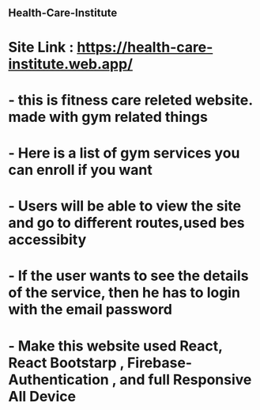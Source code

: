 ## Health-Care-Institute

# Site Link : https://health-care-institute.web.app/

# - this is fitness care releted website. made with gym related things

# - Here is a list of gym services you can enroll if you want

# - Users will be able to view the site and go to different routes,used bes accessibity

# - If the user wants to see the details of the service, then he has to login with the email password

# - Make this website used React, React Bootstarp , Firebase-Authentication , and full Responsive All Device
